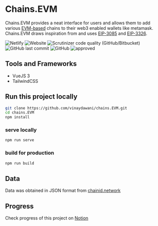 # Chains.EVM

Chains.EVM provides a neat interface for users and allows them to add various [EVM-based](https://ethereum.org/en/developers/docs/evm/) chains to their web3 enabled wallets like metamask. Chains.EVM draws inspiration from and uses [EIP-3085](https://eips.ethereum.org/EIPS/eip-3085) and [EIP-3326](https://ethereum-magicians.org/t/eip-3326-wallet-switchethereumchain/5471).

![Netlify](https://img.shields.io/netlify/0d40fb60-fc36-4dbb-a358-38ddef303bba?style=for-the-badge&logo=netlify)
![Website](https://img.shields.io/website?down_color=red&down_message=down&label=status&style=for-the-badge&up_color=green&up_message=up&url=https%3A%2F%2Fchainsevm.netlify.app%2F)
![Scrutinizer code quality (GitHub/Bitbucket)](https://img.shields.io/scrutinizer/quality/g/vinaydawani/chains.EVM?style=for-the-badge)
![GitHub last commit](https://img.shields.io/github/last-commit/vinaydawani/chains.EVM?color=blue&style=for-the-badge)
![GitHub](https://img.shields.io/github/license/vinaydawani/chains.EVM?color=blue&style=for-the-badge)
![approved](https://img.shields.io/static/v1?style=for-the-badge&label=approved%20by&message=Crypto%20HODLers&color=121212&logo=ethereum)

## Tools and Frameworks

- VueJS 3
- TailwindCSS

## Run this project locally

```bash
git clone https://github.com/vinaydawani/chains.EVM.git
cd chains.EVM
npm install
```

### serve locally

```bash
npm run serve
```

### build for production

```bash
npm run build
```

## Data

Data was obtained in JSON format from [chainid.network](https://chainid.network/chains.json)

## Progress

Check progress of this project on [Notion](https://concise-stone-d33.notion.site/Chains-EVM-b1a86122d15f4168b47988eff87d21a9)
